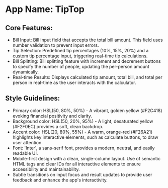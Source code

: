 # **App Name**: TipTop

## Core Features:

- Bill Input: Bill input field that accepts the total bill amount. This field uses number validation to prevent input errors.
- Tip Selection: Predefined tip percentages (10%, 15%, 20%) and a custom tip percentage input, triggering real-time tip calculations.
- Bill Splitting: Bill splitting feature with increment and decrement buttons to specify the number of people, updating the per-person amount dynamically.
- Real-time Results: Displays calculated tip amount, total bill, and total per person in real-time as the user interacts with the calculator.

## Style Guidelines:

- Primary color: HSL(50, 80%, 50%) - A vibrant, golden yellow (#F2C418) evoking financial positivity and clarity.
- Background color: HSL(50, 20%, 95%) - A light, desaturated yellow (#F2F0EC) provides a soft, clean backdrop.
- Accent color: HSL(20, 80%, 55%) - A warm, orange-red (#F26A21) highlights key interactive elements, such as calculate buttons, to draw user attention.
- Font: 'Inter', a sans-serif font, provides a modern, neutral, and easily readable UI.
- Mobile-first design with a clean, single-column layout. Use of semantic HTML tags and clear IDs for all interactive elements to ensure accessibility and maintainability.
- Subtle transitions on input focus and result updates to provide user feedback and enhance the app's interactivity.